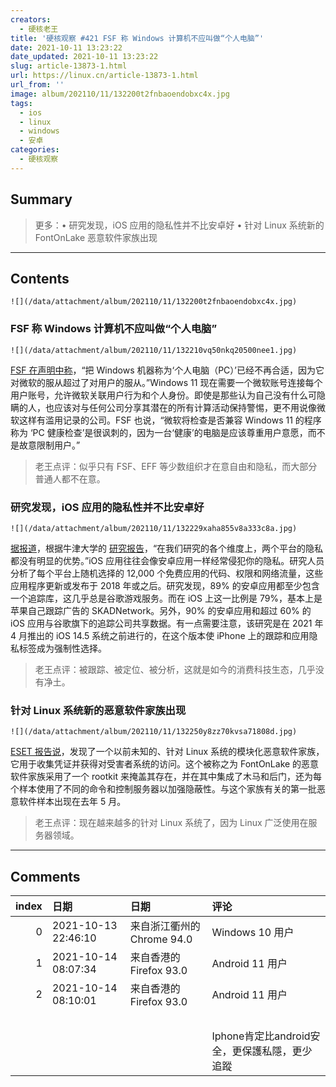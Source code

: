 ```yaml
---
creators:
  - 硬核老王
title: '硬核观察 #421 FSF 称 Windows 计算机不应叫做“个人电脑”'
date: 2021-10-11 13:23:22
date_updated: 2021-10-11 13:23:22
slug: article-13873-1.html
url: https://linux.cn/article-13873-1.html
url_from: ''
image: album/202110/11/132200t2fnbaoendobxc4x.jpg
tags:
  - ios
  - linux
  - windows
  - 安卓
categories:
  - 硬核观察
---
```


## Summary

> 更多：• 研究发现，iOS 应用的隐私性并不比安卓好 • 针对 Linux 系统新的 FontOnLake 恶意软件家族出现

***

<!-- more -->

## Contents

`![](/data/attachment/album/202110/11/132200t2fnbaoendobxc4x.jpg)`

### FSF 称 Windows 计算机不应叫做“个人电脑”

`![](/data/attachment/album/202110/11/132210vq50nkq20500nee1.jpg)`

[FSF 在声明中称](https://www.fsf.org/news/lifes-better-together-when-you-avoid-windows-11)，“把 Windows 机器称为‘个人电脑（PC）’已经不再合适，因为它对微软的服从超过了对用户的服从。”Windows 11 现在需要一个微软账号连接每个用户账号，允许微软关联用户行为和个人身份。即使是那些认为自己没有什么可隐瞒的人，也应该对与任何公司分享其潜在的所有计算活动保持警惕，更不用说像微软这样有滥用记录的公司。FSF 也说，“微软将检查是否兼容 Windows 11 的程序称为 ‘PC 健康检查’是很讽刺的，因为一台‘健康’的电脑是应该尊重用户意愿，而不是故意限制用户。”

> 
> 老王点评：似乎只有 FSF、EFF 等少数组织才在意自由和隐私，而大部分普通人都不在意。
> 
> 
> 

### 研究发现，iOS 应用的隐私性并不比安卓好

`![](/data/attachment/album/202110/11/132229xaha855v8a333c8a.jpg)`

[据报道](https://www.tomsguide.com/uk/news/ios-android-app-privacy-parity)，根据牛津大学的 [研究报告](https://arxiv.org/pdf/2109.13722.pdf)，“在我们研究的各个维度上，两个平台的隐私都没有明显的优势。”iOS 应用往往会像安卓应用一样经常侵犯你的隐私。研究人员分析了每个平台上随机选择的 12,000 个免费应用的代码、权限和网络流量，这些应用程序更新或发布于 2018 年或之后。研究发现，89% 的安卓应用都至少包含一个追踪库，这几乎总是谷歌游戏服务。而在 iOS 上这一比例是 79%，基本上是苹果自己跟踪广告的 SKADNetwork。另外，90% 的安卓应用和超过 60% 的 iOS 应用与谷歌旗下的追踪公司共享数据。有一点需要注意，该研究是在 2021 年 4 月推出的 iOS 14.5 系统之前进行的，在这个版本使 iPhone 上的跟踪和应用隐私标签成为强制性选择。

> 
> 老王点评：被跟踪、被定位、被分析，这就是如今的消费科技生态，几乎没有净土。
> 
> 
> 

### 针对 Linux 系统新的恶意软件家族出现

`![](/data/attachment/album/202110/11/132250y8zz70kvsa71808d.jpg)`

[ESET 报告说](https://www.securityweek.com/fontonlake-linux-malware-used-targeted-attacks)，发现了一个以前未知的、针对 Linux 系统的模块化恶意软件家族，它用于收集凭证并获得对受害者系统的访问。这个被称之为 FontOnLake 的恶意软件家族采用了一个 rootkit 来掩盖其存在，并在其中集成了木马和后门，还为每个样本使用了不同的命令和控制服务器以加强隐蔽性。与这个家族有关的第一批恶意软件样本出现在去年 5 月。

> 
> 老王点评：现在越来越多的针对 Linux 系统了，因为 Linux 广泛使用在服务器领域。
> 
> 
>

***

## Comments

|   index | 日期                | 日期                                       | 评论                                                                          |
|--------:|:--------------------|:-------------------------------------------|:------------------------------------------------------------------------------|
|       0 | 2021-10-13 22:46:10 | 来自浙江衢州的 Chrome 94.0|Windows 10 用户 | 不只是服务器领域，桌面用户领域也在增加使用LINUX的比例         |
|       1 | 2021-10-14 08:07:34 | 来自香港的 Firefox 93.0|Android 11 用户    | 很多是老舊電腦，沒TPM2.0之類。我的是i7-4770                   |
|       2 | 2021-10-14 08:10:01 | 来自香港的 Firefox 93.0|Android 11 用户    | PC基本上是微軟電腦的專稱，PC健康檢查 這稱呼沒有任何問題<br /> |
|         |                     |                                            | <br />                                                        |
|         |                     |                                            | Iphone肯定比android安全，更保護私隱，更少追蹤                                 |
